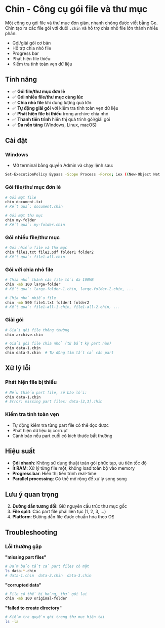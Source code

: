 # Chin - Công cụ gói file và thư mục

Một công cụ gói file và thư mục đơn giản, nhanh chóng được viết bằng Go. Chin tạo ra các file gói với đuôi `.chin` và hỗ trợ chia nhỏ file lớn thành nhiều phần.

-   Gói/giải gói cơ bản
-   Hỗ trợ chia nhỏ file
-   Progress bar
-   Phát hiện file thiếu
-   Kiểm tra tính toàn vẹn dữ liệu

## Tính năng

-   ✅ **Gói file/thư mục đơn lẻ**
-   ✅ **Gói nhiều file/thư mục cùng lúc**
-   ✅ **Chia nhỏ file** khi dung lượng quá lớn
-   ✅ **Tự động giải gói** với kiểm tra tính toàn vẹn dữ liệu
-   ✅ **Phát hiện file bị thiếu** trong archive chia nhỏ
-   ✅ **Thanh tiến trình** hiển thị quá trình gói/giải gói
-   ✅ **Đa nền tảng** (Windows, Linux, macOS)

## Cài đặt

### Windows

-   Mở terminal bằng quyền Admin và chạy lệnh sau:

```bash
Set-ExecutionPolicy Bypass -Scope Process -Force; iex ((New-Object Net.WebClient).DownloadString('https://raw.githubusercontent.com/nguyendangkin/chin-pak/main/install.ps1'))
```

### Gói file/thư mục đơn lẻ

```bash
# Gói một file
chin document.txt
# Kết quả: document.chin

# Gói một thư mục
chin my-folder
# Kết quả: my-folder.chin
```

### Gói nhiều file/thư mục

```bash
# Gói nhiều file và thư mục
chin file1.txt file2.pdf folder1 folder2
# Kết quả: file1-all.chin
```

### Gói với chia nhỏ file

```bash
# Chia nhỏ thành các file tối đa 100MB
chin -mb 100 large-folder
# Kết quả: large-folder-1.chin, large-folder-2.chin, ...

# Chia nhỏ nhiều file
chin -mb 500 file1.txt folder1 folder2
# Kết quả: file1-all-1.chin, file1-all-2.chin, ...
```

### Giải gói

```bash
# Giải gói file thông thường
chin archive.chin

# Giải gói file chia nhỏ (từ bất kỳ part nào)
chin data-1.chin
chin data-5.chin  # Tự động tìm tất cả các part
```

## Xử lý lỗi

### Phát hiện file bị thiếu

```bash
# Nếu thiếu part file, sẽ báo lỗi:
chin data-1.chin
# Error: missing part files: data-[2,3].chin
```

### Kiểm tra tính toàn vẹn

-   Tự động kiểm tra từng part file có thể đọc được
-   Phát hiện dữ liệu bị corrupt
-   Cảnh báo nếu part cuối có kích thước bất thường

## Hiệu suất

-   **Gói nhanh**: Không sử dụng thuật toán gói phức tạp, ưu tiên tốc độ
-   **Ít RAM**: Xử lý từng file một, không load toàn bộ vào memory
-   **Progress bar**: Hiển thị tiến trình real-time
-   **Parallel processing**: Có thể mở rộng để xử lý song song

## Lưu ý quan trọng

2. **Đường dẫn tương đối**: Giữ nguyên cấu trúc thư mục gốc
3. **File split**: Các part file phải liên tục (1, 2, 3, ...)
4. **Platform**: Đường dẫn file được chuẩn hóa theo OS

## Troubleshooting

### Lỗi thường gặp

**"missing part files"**

```bash
# Đảm bảo tất cả part files có mặt
ls data-*.chin
# data-1.chin  data-2.chin  data-3.chin
```

**"corrupted data"**

```bash
# File có thể bị hỏng, thử gói lại
chin -mb 100 original-folder
```

**"failed to create directory"**

```bash
# Kiểm tra quyền ghi trong thư mục hiện tại
ls -la
```
